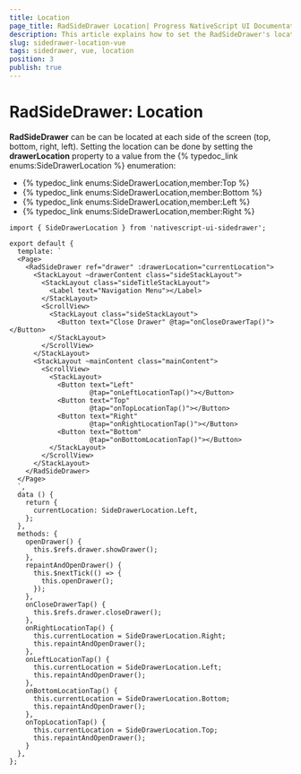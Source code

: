 ```yaml
---
title: Location
page_title: RadSideDrawer Location| Progress NativeScript UI Documentation
description: This article explains how to set the RadSideDrawer's location with Vue
slug: sidedrawer-location-vue
tags: sidedrawer, vue, location
position: 3
publish: true
---
```


# RadSideDrawer: Location

**RadSideDrawer** can be can be located at each side of the screen (top, bottom, right, left).
Setting the location can be done by setting the **drawerLocation** property to a value from the {% typedoc_link enums:SideDrawerLocation %} enumeration:

- {% typedoc_link enums:SideDrawerLocation,member:Top %}
- {% typedoc_link enums:SideDrawerLocation,member:Bottom %}
- {% typedoc_link enums:SideDrawerLocation,member:Left %}
- {% typedoc_link enums:SideDrawerLocation,member:Right %}

```
import { SideDrawerLocation } from 'nativescript-ui-sidedrawer';

export default {
  template: `
  <Page>
    <RadSideDrawer ref="drawer" :drawerLocation="currentLocation">
      <StackLayout ~drawerContent class="sideStackLayout">
        <StackLayout class="sideTitleStackLayout">
          <Label text="Navigation Menu"></Label>
        </StackLayout>
        <ScrollView>
          <StackLayout class="sideStackLayout">
            <Button text="Close Drawer" @tap="onCloseDrawerTap()"></Button>
          </StackLayout>
        </ScrollView>
      </StackLayout>
      <StackLayout ~mainContent class="mainContent">
        <ScrollView>
          <StackLayout>
            <Button text="Left"
                    @tap="onLeftLocationTap()"></Button>
            <Button text="Top"
                    @tap="onTopLocationTap()"></Button>
            <Button text="Right"
                    @tap="onRightLocationTap()"></Button>
            <Button text="Bottom"
                    @tap="onBottomLocationTap()"></Button>
          </StackLayout>
        </ScrollView>
      </StackLayout>
    </RadSideDrawer>
  </Page>
  `,
  data () {
    return {
      currentLocation: SideDrawerLocation.Left,
    };
  },
  methods: {
    openDrawer() {
      this.$refs.drawer.showDrawer();
    },
    repaintAndOpenDrawer() {
      this.$nextTick(() => {
        this.openDrawer();
      });
    },
    onCloseDrawerTap() {
      this.$refs.drawer.closeDrawer();
    },
    onRightLocationTap() {
      this.currentLocation = SideDrawerLocation.Right;
      this.repaintAndOpenDrawer();
    },
    onLeftLocationTap() {
      this.currentLocation = SideDrawerLocation.Left;
      this.repaintAndOpenDrawer();
    },
    onBottomLocationTap() {
      this.currentLocation = SideDrawerLocation.Bottom;
      this.repaintAndOpenDrawer();
    },
    onTopLocationTap() {
      this.currentLocation = SideDrawerLocation.Top;
      this.repaintAndOpenDrawer();
    }
  },
};
```

